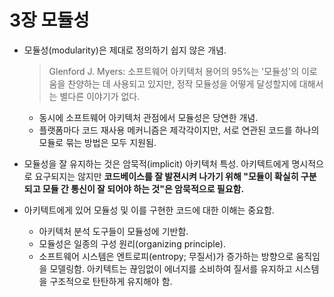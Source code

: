 # 3장 모듈성

- 모듈성(modularity)은 제대로 정의하기 쉽지 않은 개념.

  > Glenford J. Myers: 소프트웨어 아키텍처 용어의 95%는 '모듈성'의 이로움을 찬양하는 데 사용되고 있지만, 정작 모듈성을 어떻게 달성할지에 대해서는 별다른 이야기가 없다.

  - 동시에 소프트웨어 아키텍처 관점에서 모듈성은 당연한 개념.
  - 플랫폼마다 코드 재사용 메커니즘은 제각각이지만, 서로 연관된 코드를 하나의 모듈로 묶는 방법은 모두 지원됨.

- 모듈성을 잘 유지하는 것은 암묵적(implicit) 아키텍처 특성. 아키텍트에게 명시적으로 요구되지는 않지만 **코드베이스를 잘 발젼시켜 나가기 위해 "모듈이 확실히 구분되고 모듈 간 통신이 잘 되어야 하는 것"은 암묵적으로 필요함.**

- 아키텍트에게 있어 모듈성 및 이를 구현한 코드에 대한 이해는 중요함.
  - 아키텍처 분석 도구들이 모듈성에 기반함.
  - 모듈성은 일종의 구성 원리(organizing principle).
  - 소프트웨어 시스템은 엔트로피(entropy; 무질서)가 증가하는 방향으로 움직임을 모델링함. 아키텍트는 끊임없이 에너지를 소비하여 질서를 유지하고 시스템을 구조적으로 탄탄하게 유지해야 함.
